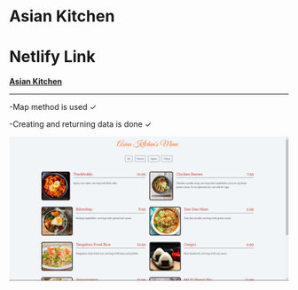 # **Asian Kitchen**

# **Netlify Link**

[**Asian Kitchen**](https://ephemeral-belekoy-f57760.netlify.app)

***

-Map method is used ✓

-Creating and returning data is done ✓

![image not found](Images/AsianKitchen.jpeg "Image")